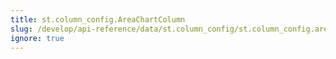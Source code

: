 ```yaml
---
title: st.column_config.AreaChartColumn
slug: /develop/api-reference/data/st.column_config/st.column_config.areachartcolumn
ignore: true
---
```


<Autofunction function="streamlit.column_config.AreaChartColumn" />
